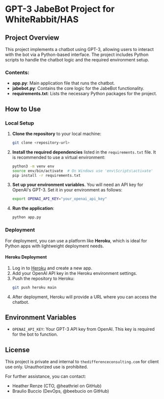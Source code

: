 
# GPT-3 JabeBot Project for WhiteRabbit/HAS

## Project Overview
This project implements a chatbot using GPT-3, allowing users to interact with the bot via a Python-based interface. The project includes Python scripts to handle the chatbot logic and the required environment setup.

### Contents:
- **app.py**: Main application file that runs the chatbot.
- **jabebot.py**: Contains the core logic for the JabeBot functionality.
- **requirements.txt**: Lists the necessary Python packages for the project.

## How to Use
### Local Setup
1. **Clone the repository** to your local machine:
   ```bash
   git clone <repository-url>
   ```

2. **Install the required dependencies** listed in the `requirements.txt` file. It is recommended to use a virtual environment:
   ```bash
   python3 -m venv env
   source env/bin/activate  # On Windows use 'env\Scripts\activate'
   pip install -r requirements.txt
   ```

3. **Set up your environment variables**. You will need an API key for OpenAI's GPT-3. Set it in your environment as follows:
   ```bash
   export OPENAI_API_KEY="your_openai_api_key"
   ```

4. **Run the application**:
   ```bash
   python app.py
   ```

### Deployment
For deployment, you can use a platform like **Heroku**, which is ideal for Python apps with lightweight deployment needs.

#### Heroku Deployment
1. Log in to [Heroku](https://www.heroku.com/) and create a new app.
2. Add your OpenAI API key in the Heroku environment settings.
3. Push the repository to Heroku:
   ```bash
   git push heroku main
   ```
4. After deployment, Heroku will provide a URL where you can access the chatbot.

## Environment Variables
- `OPENAI_API_KEY`: Your GPT-3 API key from OpenAI. This key is required for the bot to function.

## License
This project is private and internal to `thedifferenceconsulting.com` for client use only. Unauthorized use is prohibited.

For further assistance, you can contact:
- Heather Renze (CTO, @heathriel on GitHub)
- Braulio Buccio (DevOps, @beebucio on GitHub)
